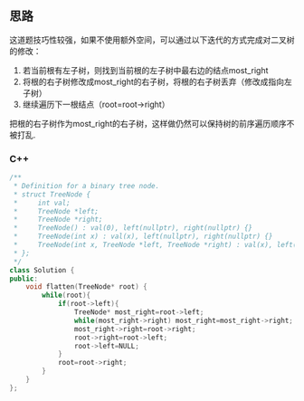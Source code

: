 ## 思路

这道题技巧性较强，如果不使用额外空间，可以通过以下迭代的方式完成对二叉树的修改：

1. 若当前根有左子树，则找到当前根的左子树中最右边的结点most_right
2. 将根的右子树修改成most_right的右子树，将根的右子树丢弃（修改成指向左子树）
3. 继续遍历下一根结点（root=root->right）

把根的右子树作为most_right的右子树，这样做仍然可以保持树的前序遍历顺序不被打乱.


### C++

```c++
/**
 * Definition for a binary tree node.
 * struct TreeNode {
 *     int val;
 *     TreeNode *left;
 *     TreeNode *right;
 *     TreeNode() : val(0), left(nullptr), right(nullptr) {}
 *     TreeNode(int x) : val(x), left(nullptr), right(nullptr) {}
 *     TreeNode(int x, TreeNode *left, TreeNode *right) : val(x), left(left), right(right) {}
 * };
 */
class Solution {
public:
    void flatten(TreeNode* root) {
        while(root){
            if(root->left){
                TreeNode* most_right=root->left;
                while(most_right->right) most_right=most_right->right;
                most_right->right=root->right;
                root->right=root->left;
                root->left=NULL;
            }
            root=root->right;
        }
    }
};
```

